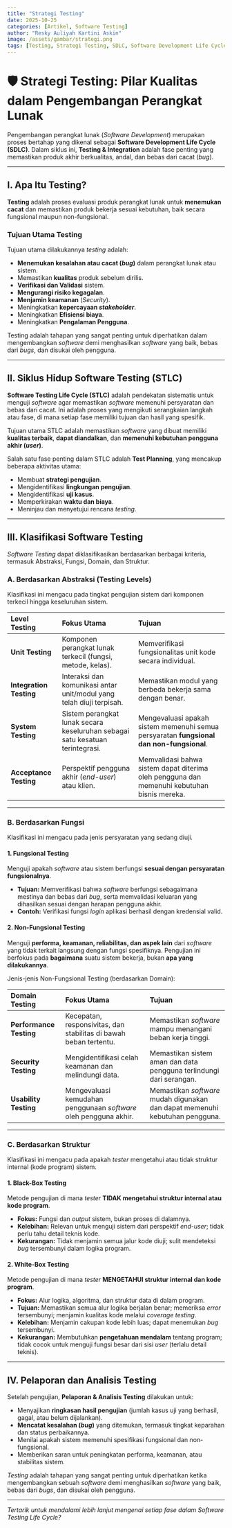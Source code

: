 ```yaml
---
title: "Strategi Testing"
date: 2025-10-25
categories: [Artikel, Software Testing]
author: "Resky Auliyah Kartini Askin"
image: /assets/gambar/strategi.png
tags: [Testing, Strategi Testing, SDLC, Software Development Life Cycle, Black-box, White-box]
---
```


# 🛡️ Strategi Testing: Pilar Kualitas dalam Pengembangan Perangkat Lunak

Pengembangan perangkat lunak (*Software Development*) merupakan proses bertahap yang dikenal sebagai **Software Development Life Cycle (SDLC)**. Dalam siklus ini, **Testing & Integration** adalah fase penting yang memastikan produk akhir berkualitas, andal, dan bebas dari cacat (*bug*).

---

## I. Apa Itu Testing?

**Testing** adalah proses evaluasi produk perangkat lunak untuk **menemukan cacat** dan memastikan produk bekerja sesuai kebutuhan, baik secara fungsional maupun non-fungsional.

### Tujuan Utama Testing

Tujuan utama dilakukannya *testing* adalah:
* **Menemukan kesalahan atau cacat (*bug*)** dalam perangkat lunak atau sistem.
* Memastikan **kualitas** produk sebelum dirilis.
* **Verifikasi dan Validasi** sistem.
* **Mengurangi risiko kegagalan**.
* **Menjamin keamanan** (*Security*).
* Meningkatkan **kepercayaan *stakeholder***.
* Meningkatkan **Efisiensi biaya**.
* Meningkatkan **Pengalaman Pengguna**.

Testing adalah tahapan yang sangat penting untuk diperhatikan dalam mengembangkan *software* demi menghasilkan *software* yang baik, bebas dari *bugs*, dan disukai oleh pengguna.

---

## II. Siklus Hidup Software Testing (STLC)

**Software Testing Life Cycle (STLC)** adalah pendekatan sistematis untuk menguji *software* agar memastikan *software* memenuhi persyaratan dan bebas dari cacat. Ini adalah proses yang mengikuti serangkaian langkah atau fase, di mana setiap fase memiliki tujuan dan hasil yang spesifik.

Tujuan utama STLC adalah memastikan *software* yang dibuat memiliki **kualitas terbaik**, **dapat diandalkan**, dan **memenuhi kebutuhan pengguna akhir (*user*)**.

Salah satu fase penting dalam STLC adalah **Test Planning**, yang mencakup beberapa aktivitas utama:
* Membuat **strategi pengujian**.
* Mengidentifikasi **lingkungan pengujian**.
* Mengidentifikasi **uji kasus**.
* Memperkirakan **waktu dan biaya**.
* Meninjau dan menyetujui rencana *testing*.

---

## III. Klasifikasi Software Testing

*Software Testing* dapat diklasifikasikan berdasarkan berbagai kriteria, termasuk Abstraksi, Fungsi, Domain, dan Struktur.

### A. Berdasarkan Abstraksi (Testing Levels)

Klasifikasi ini mengacu pada tingkat pengujian sistem dari komponen terkecil hingga keseluruhan sistem.

| Level Testing | Fokus Utama | Tujuan |
| :--- | :--- | :--- |
| **Unit Testing** | Komponen perangkat lunak terkecil (fungsi, metode, kelas). | Memverifikasi fungsionalitas unit kode secara individual. |
| **Integration Testing** | Interaksi dan komunikasi antar unit/modul yang telah diuji terpisah. | Memastikan modul yang berbeda bekerja sama dengan benar. |
| **System Testing** | Sistem perangkat lunak secara keseluruhan sebagai satu kesatuan terintegrasi. | Mengevaluasi apakah sistem memenuhi semua persyaratan **fungsional dan non-fungsional**. |
| **Acceptance Testing** | Perspektif pengguna akhir (*end-user*) atau klien. | Memvalidasi bahwa sistem dapat diterima oleh pengguna dan memenuhi kebutuhan bisnis mereka. |

---

### B. Berdasarkan Fungsi

Klasifikasi ini mengacu pada jenis persyaratan yang sedang diuji.

#### 1. Fungsional Testing
Menguji apakah *software* atau sistem berfungsi **sesuai dengan persyaratan fungsionalnya**.
* **Tujuan:** Memverifikasi bahwa *software* berfungsi sebagaimana mestinya dan bebas dari *bug*, serta memvalidasi keluaran yang dihasilkan sesuai dengan harapan pengguna akhir.
* **Contoh:** Verifikasi fungsi *login* aplikasi berhasil dengan kredensial valid.

#### 2. Non-Fungsional Testing
Menguji **performa, keamanan, reliabilitas, dan aspek lain** dari *software* yang tidak terkait langsung dengan fungsi spesifiknya. Pengujian ini berfokus pada **bagaimana** suatu sistem bekerja, bukan **apa yang dilakukannya**.

Jenis-jenis Non-Fungsional Testing (berdasarkan Domain):

| Domain Testing | Fokus Utama | Tujuan |
| :--- | :--- | :--- |
| **Performance Testing** | Kecepatan, responsivitas, dan stabilitas di bawah beban tertentu. | Memastikan *software* mampu menangani beban kerja tinggi. |
| **Security Testing** | Mengidentifikasi celah keamanan dan melindungi data. | Memastikan sistem aman dan data pengguna terlindungi dari serangan. |
| **Usability Testing** | Mengevaluasi kemudahan penggunaan *software* oleh pengguna akhir. | Memastikan *software* mudah digunakan dan dapat memenuhi kebutuhan pengguna. |

---

### C. Berdasarkan Struktur

Klasifikasi ini mengacu pada apakah *tester* mengetahui atau tidak struktur internal (kode program) sistem.

#### 1. Black-Box Testing
Metode pengujian di mana *tester* **TIDAK mengetahui struktur internal atau kode program**.
* **Fokus:** Fungsi dan *output* sistem, bukan proses di dalamnya.
* **Kelebihan:** Relevan untuk menguji sistem dari perspektif *end-user*; tidak perlu tahu detail teknis kode.
* **Kekurangan:** Tidak menjamin semua jalur kode diuji; sulit mendeteksi *bug* tersembunyi dalam logika program.

#### 2. White-Box Testing
Metode pengujian di mana *tester* **MENGETAHUI struktur internal dan kode program**.
* **Fokus:** Alur logika, algoritma, dan struktur data di dalam program.
* **Tujuan:** Memastikan semua alur logika berjalan benar; memeriksa *error* tersembunyi; menjamin kualitas kode melalui *coverage testing*.
* **Kelebihan:** Menjamin cakupan kode lebih luas; dapat menemukan *bug* tersembunyi.
* **Kekurangan:** Membutuhkan **pengetahuan mendalam** tentang program; tidak cocok untuk menguji fungsi besar dari sisi *user* (terlalu detail teknis).

---

## IV. Pelaporan dan Analisis Testing

Setelah pengujian, **Pelaporan & Analisis Testing** dilakukan untuk:
* Menyajikan **ringkasan hasil pengujian** (jumlah kasus uji yang berhasil, gagal, atau belum dijalankan).
* **Mencatat kesalahan (*bug*)** yang ditemukan, termasuk tingkat keparahan dan status perbaikannya.
* Menilai apakah sistem memenuhi spesifikasi fungsional dan non-fungsional.
* Memberikan saran untuk peningkatan performa, keamanan, atau stabilitas sistem.

*Testing* adalah tahapan yang sangat penting untuk diperhatikan ketika mengembangkan sebuah *software* demi menghasilkan *software* yang baik, bebas dari *bugs*, dan disukai oleh pengguna.

---

*Tertarik untuk mendalami lebih lanjut mengenai setiap fase dalam Software Testing Life Cycle?*